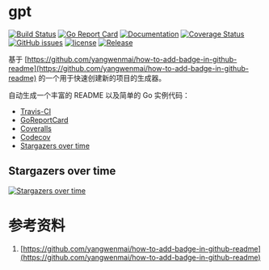 # gpt
[![Build Status](https://travis-ci.org/yangwenmai/gpt.svg?branch=master)](https://travis-ci.org/yangwenmai/gpt) [![Go Report Card](https://goreportcard.com/badge/github.com/yangwenmai/gpt)](https://goreportcard.com/report/github.com/yangwenmai/gpt)  [![Documentation](https://godoc.org/github.com/yangwenmai/gpt?status.svg)](http://godoc.org/github.com/yangwenmai/gpt) [![Coverage Status](https://coveralls.io/repos/github/yangwenmai/gpt/badge.svg?branch=master)](https://coveralls.io/github/yangwenmai/gpt?branch=master) [![GitHub issues](https://img.shields.io/github/issues/yangwenmai/gpt.svg)](https://github.com/yangwenmai/gpt/issues) [![license](https://img.shields.io/github/license/yangwenmai/gpt.svg?maxAge=2592000)](https://github.com/yangwenmai/gpt/LICENSE) [![Release](https://img.shields.io/github/release/yangwenmai/gpt.svg?label=Release)](https://github.com/yangwenmai/gpt/releases)

基于 [https://github.com/yangwenmai/how-to-add-badge-in-github-readme](https://github.com/yangwenmai/how-to-add-badge-in-github-readme) 的一个用于快速创建新的项目的生成器。

自动生成一个丰富的 README 以及简单的 Go 实例代码：

- [Travis-CI](https://travis-ci.org/)
- [GoReportCard](https://goreportcard.com/)
- [Coveralls](https://coveralls.io/)
- [Codecov](https://codecov.io/)
- [Stargazers over time](https://starcharts.herokuapp.com)

## Stargazers over time

[![Stargazers over time](https://starcharts.herokuapp.com/yangwenmai/gpt.svg)](https://starcharts.herokuapp.com/yangwenmai/gpt)

# 参考资料

1. [https://github.com/yangwenmai/how-to-add-badge-in-github-readme](https://github.com/yangwenmai/how-to-add-badge-in-github-readme)
